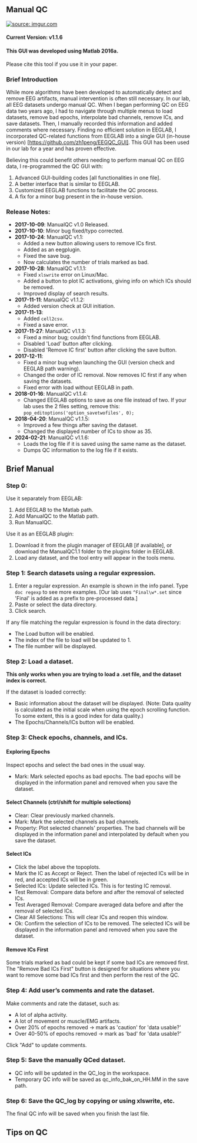 ## Manual QC
<a href="https://imgur.com/XYa5qyJ"><img src="https://i.imgur.com/XYa5qyJ.png" title="source: imgur.com" /></a>

#### Current Version: v1.1.6
#### This GUI was developed using Matlab 2016a.
Please cite this tool if you use it in your paper.

### Brief Introduction
While more algorithms have been developed to automatically detect and remove EEG artifacts, manual intervention is often still necessary. In our lab, all EEG datasets undergo manual QC. When I began performing QC on EEG data two years ago, I had to navigate through multiple menus to load datasets, remove bad epochs, interpolate bad channels, remove ICs, and save datasets. Then, I manually recorded this information and added comments where necessary. Finding no efficient solution in EEGLAB, I incorporated QC-related functions from EEGLAB into a single GUI (in-house version) [https://github.com/zh1peng/EEGQC_GUI]. This GUI has been used in our lab for a year and has proven effective.

Believing this could benefit others needing to perform manual QC on EEG data, I re-programmed the QC GUI with:

1. Advanced GUI-building codes [all functionalities in one file].
2. A better interface that is similar to EEGLAB.
3. Customized EEGLAB functions to facilitate the QC process.
4. A fix for a minor bug present in the in-house version.

### Release Notes:
- **2017-10-09**: ManualQC v1.0 Released.
- **2017-10-10**: Minor bug fixed/typo corrected.
- **2017-10-24**: ManualQC v1.1:
  - Added a new button allowing users to remove ICs first.
  - Added as an eegplugin.
  - Fixed the save bug.
  - Now calculates the number of trials marked as bad.
- **2017-10-28**: ManualQC v1.1.1:
  - Fixed `xlswrite` error on Linux/Mac.
  - Added a button to plot IC activations, giving info on which ICs should be removed.
  - Improved display of search results.
- **2017-11-11**: ManualQC v1.1.2:
  - Added version check at GUI initiation.
- **2017-11-13**:
  - Added `cell2csv`.
  - Fixed a save error.
- **2017-11-27**: ManualQC v1.1.3:
  - Fixed a minor bug; couldn't find functions from EEGLAB.
  - Disabled 'Load' button after clicking.
  - Disabled 'Remove IC first' button after clicking the save button.
- **2017-12-11**:
  - Fixed a minor bug when launching the GUI (version check and EEGLAB path warning).
  - Changed the order of IC removal. Now removes IC first if any when saving the datasets.
  - Fixed error with load without EEGLAB in path.
- **2018-01-16**: ManualQC v1.1.4:
  - Changed EEGLAB options to save as one file instead of two. If your lab uses the 2 files setting, remove this: `pop_editoptions('option_savetwofiles', 0);`
- **2018-04-20**: ManualQC v1.1.5:
  - Improved a few things after saving the dataset.
  - Changed the displayed number of ICs to show as 35.
- **2024-02-21**: ManualQC v1.1.6:
  - Loads the log file if it is saved using the same name as the dataset.
  - Dumps QC information to the log file if it exists.

## Brief Manual
### Step 0:
Use it separately from EEGLAB:
1. Add EEGLAB to the Matlab path.
2. Add ManualQC to the Matlab path.
3. Run ManualQC.

Use it as an EEGLAB plugin:
1. Download it from the plugin manager of EEGLAB [if available], or download the ManualQC1.1 folder to the plugins folder in EEGLAB.
2. Load any dataset, and the tool entry will appear in the tools menu.

### Step 1: Search datasets using a regular expression.
1. Enter a regular expression. An example is shown in the info panel. Type `doc regexp` to see more examples. [Our lab uses `^Final\w*.set` since 'Final' is added as a prefix to pre-processed data.]
2. Paste or select the data directory.
3. Click search.

If any file matching the regular expression is found in the data directory:
- The Load button will be enabled.
- The index of the file to load will be updated to 1.
- The file number will be displayed.

### Step 2: Load a dataset.
**This only works when you are trying to load a .set file, and the dataset index is correct.**

If the dataset is loaded correctly:
- Basic information about the dataset will be displayed. (Note: Data quality is calculated as the initial scale when using the epoch scrolling function. To some extent, this is a good index for data quality.)
- The Epochs/Channels/ICs button will be enabled.

### Step 3: Check epochs, channels, and ICs.
#### Exploring Epochs
Inspect epochs and select the bad ones in the usual way.
- Mark: Mark selected epochs as bad epochs. The bad epochs will be displayed in the information panel and removed when you save the dataset.

#### Select Channels (ctrl/shift for multiple selections)
- Clear: Clear previously marked channels.
- Mark: Mark the selected channels as bad channels.
- Property: Plot selected channels' properties. The bad channels will be displayed in the information panel and interpolated by default when you save the dataset.

#### Select ICs
- Click the label above the topoplots.
- Mark the IC as Accept or Reject. Then the label of rejected ICs will be in red, and accepted ICs will be in green.
- Selected ICs: Update selected ICs. This is for testing IC removal.
- Test Removal: Compare data before and after the removal of selected ICs.
- Test Averaged Removal: Compare averaged data before and after the removal of selected ICs.
- Clear All Selections: This will clear ICs and reopen this window.
- Ok: Confirm the selection of ICs to be removed. The selected ICs will be displayed in the information panel and removed when you save the dataset.

#### Remove ICs First
Some trials marked as bad could be kept if some bad ICs are removed first. The "Remove Bad ICs First" button is designed for situations where you want to remove some bad ICs first and then perform the rest of the QC.

### Step 4: Add user’s comments and rate the dataset.
Make comments and rate the dataset, such as:
- A lot of alpha activity.
- A lot of movement or muscle/EMG artifacts.
- Over 20% of epochs removed -> mark as 'caution' for 'data usable?'
- Over 40-50% of epochs removed -> mark as 'bad' for 'data usable?'

Click "Add" to update comments.

### Step 5: Save the manually QCed dataset.
- QC info will be updated in the QC_log in the workspace.
- Temporary QC info will be saved as qc_info_bak_on_HH.MM in the save path.

### Step 6: Save the QC_log by copying or using xlswrite, etc.
The final QC info will be saved when you finish the last file.

## Tips on QC
